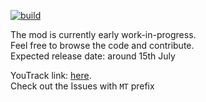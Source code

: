 [![build](https://github.com/RedGrapefruit09/MythicalTowers/actions/workflows/build.yml/badge.svg)](https://github.com/RedGrapefruit09/MythicalTowers/actions/workflows/build.yml)

The mod is currently early work-in-progress.  
Feel free to browse the code and contribute.  
Expected release date: around 15th July

YouTrack link: [here](https://redgrapefruit.myjetbrains.com/youtrack/issues).  
Check out the Issues with `MT` prefix